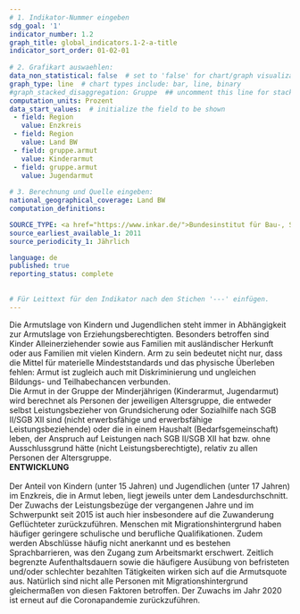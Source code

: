 ```yaml
---
# 1. Indikator-Nummer eingeben 
sdg_goal: '1' 
indicator_number: 1.2
graph_title: global_indicators.1-2-a-title
indicator_sort_order: 01-02-01
 
# 2. Grafikart auswaehlen: 
data_non_statistical: false  # set to 'false' for chart/graph visualization 
graph_type: line  # chart types include: bar, line, binary 
#graph_stacked_disaggregation: Gruppe  ## uncomment this line for stacked bars. eplace 'Geschlecht' with the field of aggregation. 
computation_units: Prozent 
data_start_values:  # initialize the field to be shown  
 - field: Region 
   value: Enzkreis
 - field: Region 
   value: Land BW
 - field: gruppe.armut 
   value: Kinderarmut
 - field: gruppe.armut 
   value: Jugendarmut
   
# 3. Berechnung und Quelle eingeben: 
national_geographical_coverage: Land BW
computation_definitions: 

SOURCE_TYPE: <a href="https://www.inkar.de/">Bundesinstitut für Bau-, Stadt- und Raumforschung (BBSR)</a>
source_earliest_available_1: 2011
source_periodicity_1: Jährlich

language: de   
published: true 
reporting_status: complete
 
 
# Für Leittext für den Indikator nach den Stichen '---' einfügen. 
---
```


Die Armutslage von Kindern und Jugendlichen steht immer in Abhängigkeit zur Armutslage von Erziehungsberechtigten. Besonders betroffen sind Kinder Alleinerziehender sowie aus Familien mit ausländischer Herkunft oder aus Familien mit vielen Kindern. Arm zu sein bedeutet nicht nur, dass die Mittel für materielle Mindeststandards und das physische Überleben fehlen: Armut ist zugleich auch mit Diskriminierung und ungleichen Bildungs- und Teilhabechancen verbunden. <br>
Die Armut in der Gruppe der Minderjährigen (Kinderarmut, Jugendarmut) wird berechnet als Personen der jeweiligen Altersgruppe, die entweder selbst Leistungsbezieher von Grundsicherung oder Sozialhilfe nach SGB II/SGB XII sind (nicht erwerbsfähige und erwerbsfähige Leistungsbeziehende) oder die in einem Haushalt (Bedarfsgemeinschaft) leben, der Anspruch auf Leistungen nach SGB II/SGB XII hat bzw. ohne Ausschlussgrund hätte (nicht Leistungsberechtigte), relativ zu allen Personen der Altersgruppe. <br>
**ENTWICKLUNG** <br>
<br>
Der Anteil von Kindern (unter 15 Jahren) und Jugendlichen (unter 17 Jahren) im Enzkreis, die in Armut leben, liegt jeweils unter dem Landesdurchschnitt. Der Zuwachs der Leistungsbezüge der vergangenen Jahre und im Schwerpunkt seit 2015 ist auch hier insbesondere auf die Zuwanderung Geflüchteter zurückzuführen. Menschen mit Migrationshintergrund haben häufiger geringere schulische und berufliche Qualifikationen. Zudem werden Abschlüsse häufig nicht anerkannt und es bestehen Sprachbarrieren, was den Zugang zum Arbeitsmarkt erschwert. Zeitlich begrenzte Aufenthaltsdauern sowie die häufigere Ausübung von befristeten und/oder schlechter bezahlten Tätigkeiten wirken sich auf die Armutsquote aus. Natürlich sind nicht alle Personen mit Migrationshintergrund gleichermaßen von diesen Faktoren betroffen. Der Zuwachs im Jahr 2020 ist erneut auf die Coronapandemie zurückzuführen.

